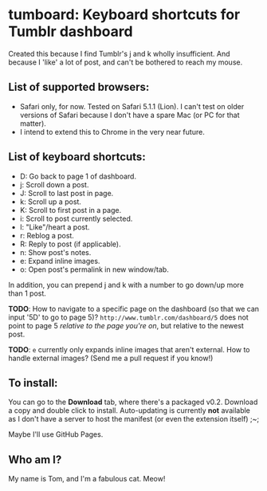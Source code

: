 tumboard: Keyboard shortcuts for Tumblr dashboard
=================================================
Created this because I find Tumblr's j and k wholly insufficient. And because I
'like' a lot of post, and can't be bothered to reach my mouse.

List of supported browsers:
---------------------------
 * Safari only, for now. Tested on Safari 5.1.1 (Lion). I can't test on older
versions of Safari because I don't have a spare Mac (or PC for that matter).
 * I intend to extend this to Chrome in the very near future.

List of keyboard shortcuts:
---------------------------
 * D: Go back to page 1 of dashboard. 
 * j: Scroll down a post.
 * J: Scroll to last post in page.
 * k: Scroll up a post.
 * K: Scroll to first post in a page.
 * i: Scroll to post currently selected.
 * l: "Like"/heart a post.
 * r: Reblog a post.
 * R: Reply to post (if applicable).
 * n: Show post's notes.
 * e: Expand inline images.
 * o: Open post's permalink in new window/tab.

In addition, you can prepend j and k with a number to go down/up more than 1
post.

__TODO__: How to navigate to a specific page on the dashboard (so that we can
input '5D' to go to page 5)? `http://www.tumblr.com/dashboard/5` does not point
to page 5 _relative to the page you're on_, but relative to the newest post.

__TODO__: `e` currently only expands inline images that aren't external. How to
handle external images? (Send me a pull request if you know!)

To install:
-----------
You can go to the __Download__ tab, where there's a packaged v0.2.
Download a copy and double click to install. Auto-updating is currently
__not__ available as I don't have a server to host the manifest
(or even the extension itself) ;~;

Maybe I'll use GitHub Pages.

Who am I?
---------
My name is Tom, and I'm a fabulous cat. Meow!
